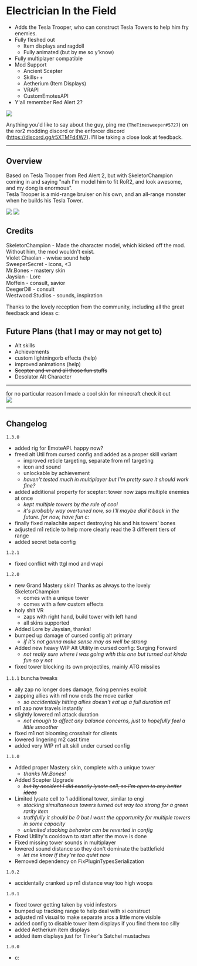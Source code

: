 # Electrician In the Field
- Adds the Tesla Trooper, who can construct Tesla Towers to help him fry enemies.
- Fully fleshed out
  - Item displays and ragdoll
  - Fully animated (but by me so y'know)
- Fully multiplayer compatible
- Mod Support
  - Ancient Scepter
  - Skills++
  - Aetherium (Item Displays)
  - VRAPI
  - CustomEmotesAPI
- Y'all remember Red Alert 2?

[![](https://raw.githubusercontent.com/TheTimeSweeper/the/master/Release/readme/CSS.png)]()

Anything you'd like to say about the guy, ping me (`TheTimesweeper#5727`) on the ror2 modding discord or the enforcer discord (https://discord.gg/r5XTMFd4W7). I'll be taking a close look at feedback.
___
## Overview
Based on Tesla Trooper from Red Alert 2, but with SkeletorChampion coming in and saying "nah I'm model him to fit RoR2, and look awesome, and my dong is enormous".  
Tesla Trooper is a mid-range bruiser on his own, and an all-range monster when he builds his Tesla Tower.  

[![](https://raw.githubusercontent.com/TheTimeSweeper/the/master/Release/readme/zaps_combined.png)]()
[![](https://raw.githubusercontent.com/TheTimeSweeper/the/master/theUnityProject/Assets/_Kniggas/TeslaTrooper/TeslaBundle/Icons/texIconTeslaTrooper.png)]()

## Credits
SkeletorChampion - Made the character model, which kicked off the mod. Without him, the mod wouldn't exist.  
Violet Chaolan - wwise sound help  
SweeperSecret - icons,  <3  
Mr.Bones - mastery skin  
Jaysian - Lore  
Moffein - consult, savior  
DeegerDill - consult  
Westwood Studios - sounds, inspiration  
  
Thanks to the lovely reception from the community, including all the great feedback and ideas c:

## Future Plans (that I may or may not get to)
- Alt skills
- Achievements
- custom lightningorb effects (help)
- improved animations (help)
- ~~Scepter and vr and all those fun stuffs~~
- Desolator Alt Character

___
for no particular reason I made a cool skin for minecraft check it out   
[![](https://raw.githubusercontent.com/TheTimeSweeper/the/master/theUnityProject/Assets/_Kniggas/TeslaTrooper/TeslaBundle/textures/MC/MCSkin.png)]()
___
## Changelog
`1.3.0`
 - added rig for EmoteAPI. happy now?
 - freed alt Util from cursed config and added as a proper skill variant
   - improved reticle targeting, separate from m1 targeting
   - icon and sound
   - unlockable by achievement
   - *haven't tested much in multiplayer but I'm pretty sure it should work fine?*
 - added additional property for scepter: tower now zaps multiple enemies at once
   - *kept multiple towers by the rule of cool*
   - *it's probably way overtuned now, so I'll maybe dial it back in the future. for now, have fun c:*
 - finally fixed malachite aspect destroying his and his towers' bones
 - adjusted m1 reticle to help more clearly read the 3 different tiers of range
 - added secret beta config

`1.2.1`
 - fixed conflict with ttgl mod and vrapi

`1.2.0`
 - new Grand Mastery skin! Thanks as always to the lovely SkeletorChampion
   - comes with a unique tower
   - comes with a few custom effects
 - holy shit VR
   - zaps with right hand, build tower with left hand
   - all skins supported
 - Added Lore by Jaysian, thanks!
 - bumped up damage of cursed config alt primary
   - *if it's not gonna make sense may as well be strong*
 - Added new heavy WIP Alt Utility in cursed config: Surging Forward
   - *not really sure where I was going with this one but turned out kinda fun so y not*
 - fixed tower blocking its own projectiles, mainly ATG missiles

`1.1.1` buncha tweaks
- ally zap no longer does damage, fixing pennies exploit
- zapping allies with m1 now ends the move earlier
  - *so accidentally hitting allies doesn't eat up a full duration m1*
- m1 zap now travels instantly
- slightly lowered m1 attack duration
  - *not enough to affect any balance concerns, just to hopefully feel a little smoother*
- fixed m1 not blooming crosshair for clients
- lowered lingering m2 cast time
- added very WIP m1 alt skill under cursed config

`1.1.0`
- Added proper Mastery skin, complete with a unique tower
  - *thanks Mr.Bones!*
- Added Scepter Upgrade
  - ~~*but by accident I did exactly lysate cell, so I'm open to any better ideas*~~
- Limited lysate cell to 1 additional tower, similar to engi
  - *stacking simultaneous towers turned out way too strong for a green rarity item*  
  - *truthfully it should be 0 but I want the opportunity for multiple towers in some capacity*  
  - *unlimited stacking behavior can be reverted in config*
- Fixed Utility's cooldown to start after the move is done
- Fixed missing tower sounds in multiplayer
- lowered sound distance so they don't dominate the battlefield
  - *let me know if they're too quiet now*
- Removed dependency on FixPluginTypesSerialization

`1.0.2`
- accidentally cranked up m1 distance way too high woops

`1.0.1`
- fixed tower getting taken by void infestors
- bumped up tracking range to help deal with xi construct
- adjusted m1 visual to make separate arcs a little more visible
- added config to disable tower item displays if you find them too silly
- added Aetherium item displays
- added item displays just for Tinker's Satchel mustaches 

`1.0.0`
- c:
  